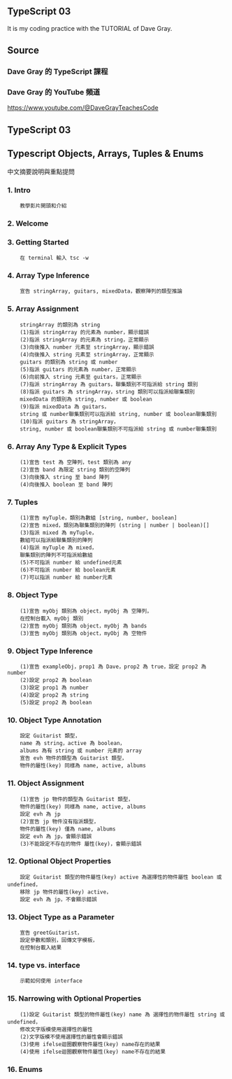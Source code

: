 ## TypeScript 03
It is my coding practice with the TUTORIAL of Dave Gray. 

## Source
### Dave Gray 的 TypeScript 課程

### Dave Gray 的 YouTube 頻道
https://www.youtube.com/@DaveGrayTeachesCode

## TypeScript 03
## Typescript Objects, Arrays, Tuples & Enums
   中文摘要說明與重點提問

###  1. Intro
        教學影片開頭和介紹

###  2. Welcome

###  3. Getting Started
        在 terminal 輸入 tsc -w

###  4. Array Type Inference
        宣告 stringArray, guitars, mixedData，觀察陣列的類型推論

###  5. Array Assignment
        stringArray 的類別為 string
        (1)指派 stringArray 的元素為 number，顯示錯誤
        (2)指派 stringArray 的元素為 string，正常顯示
        (3)向後推入 number 元素至 stringArray，顯示錯誤
        (4)向後推入 string 元素至 stringArray，正常顯示
        guitars 的類別為 string 或 number
        (5)指派 guitars 的元素為 number，正常顯示
        (6)向前推入 string 元素至 guitars，正常顯示
        (7)指派 stringArray 為 guitars，聯集類別不可指派給 string 類別
        (8)指派 guitars 為 stringArray，string 類別可以指派給聯集類別
        mixedData 的類別為 string, number 或 boolean
        (9)指派 mixedData 為 guitars，
        string 或 number聯集類別可以指派給 string, number 或 boolean聯集類別
        (10)指派 guitars 為 stringArray，
        string, number 或 boolean聯集類別不可指派給 string 或 number聯集類別


###  6. Array Any Type & Explicit Types
        (1)宣告 test 為 空陣列，test 類別為 any
        (2)宣告 band 為限定 string 類別的空陣列
        (3)向後推入 string 至 band 陣列
        (4)向後推入 boolean 至 band 陣列

###  7. Tuples
        (1)宣告 myTuple，類別為數組 [string, number, boolean]
        (2)宣告 mixed，類別為聯集類別的陣列 (string | number | boolean)[]
        (3)指派 mixed 為 myTuple，
        數組可以指派給聯集類別的陣列
        (4)指派 myTuple 為 mixed，
        聯集類別的陣列不可指派給數組
        (5)不可指派 number 給 undefined元素
        (6)不可指派 number 給 boolean元素
        (7)可以指派 number 給 number元素

###  8. Object Type
        (1)宣告 myObj 類別為 object，myObj 為 空陣列，
        在控制台載入 myObj 類別
        (2)宣告 myObj 類別為 object，myObj 為 bands
        (3)宣告 myObj 類別為 object，myObj 為 空物件

###  9. Object Type Inference
        (1)宣告 exampleObj，prop1 為 Dave，prop2 為 true，設定 prop2 為 number
        (2)設定 prop2 為 boolean
        (3)設定 prop1 為 number
        (4)設定 prop2 為 string
        (5)設定 prop2 為 boolean
        
### 10. Object Type Annotation
        設定 Guitarist 類型，
        name 為 string，active 為 boolean，
        albums 為有 string 或 number 元素的 array
        宣告 evh 物件的類型為 Guitarist 類型，
        物件的屬性(key) 同樣為 name, active, albums

### 11. Object Assignment
        (1)宣告 jp 物件的類型為 Guitarist 類型，
        物件的屬性(key) 同樣為 name, active, albums
        設定 evh 為 jp
        (2)宣告 jp 物件沒有指派類型，
        物件的屬性(key) 僅為 name, albums
        設定 evh 為 jp，會顯示錯誤
        (3)不能設定不存在的物件 屬性(key)，會顯示錯誤

### 12. Optional Object Properties
        設定 Guitarist 類型的物件屬性(key) active 為選擇性的物件屬性 boolean 或 undefined，
        移除 jp 物件的屬性(key) active，
        設定 evh 為 jp，不會顯示錯誤

### 13. Object Type as a Parameter
        宣告 greetGuitarist，
        設定參數和類別，回傳文字模板，
        在控制台載入結果

### 14. type vs. interface
        示範如何使用 interface

### 15. Narrowing with Optional Properties
        (1)設定 Guitarist 類型的物件屬性(key) name 為 選擇性的物件屬性 string 或 undefined，
        修改文字版模使用選擇性的屬性
        (2)文字版模不使用選擇性的屬性會顯示錯誤
        (3)使用 ifelse迴圈觀察物件屬性(key) name存在的結果
        (4)使用 ifelse迴圈觀察物件屬性(key) name不存在的結果

### 16. Enums
